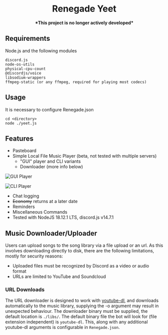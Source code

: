 <h1 align="center">Renegade Yeet</h1>
<p align="center">
 <strong>*This project is no longer actively developed*</strong></div>
</p>

## Requirements

Node.js and the following modules
```
discord.js
node-os-utils
physical-cpu-count
@discordjs/voice
libsodium-wrappers
ffmpeg-static (or any ffmpeg, required for playing most codecs)
```

## Usage
It is necessary to configure Renegade.json
```
cd <directory>
node ./yeet.js
```

## Features

- Pasteboard
- Simple Local File Music Player (beta, not tested with multiple servers)
    - "GUI" player and CLI variants
    - Downloader (more info below)

![GUI Player](https://github.com/mikooomich/Renegade-Yeet/blob/dev/images/gui.png)

![CLI Player](https://github.com/mikooomich/Renegade-Yeet/blob/dev/images/cli.png)
      <br>

- Chat logging
- ~~Economy~~ returns at a later date
- Reminders
- Miscellaneous Commands
- Tested with NodeJS 18.12.1 LTS, discord.js v14.7.1


## Music Downloader/Uploader
Users can upload songs to the song library via a file upload or an url. As this involves downloading directly to disk, there are the following limitations, mostly for security reasons:
- Uploaded files must be recognized by Discord as a video or audio format
- URLs are limited to YouTube and Soundcloud

### URL Downloads
The URL downloader is designed to work with [youtube-dl](https://github.com/ytdl-org/youtube-dl), and downloads automatically to the music library, supplying the -o argument may result in unexpected behaviour. The downloader binary must be supplied, the default location is `./libs/`. The default binary file the bot will look for (file extension independent) is `youtube-dl`. This, along with any additional youtube-dl arguments is configurable in `Renegade.json`.